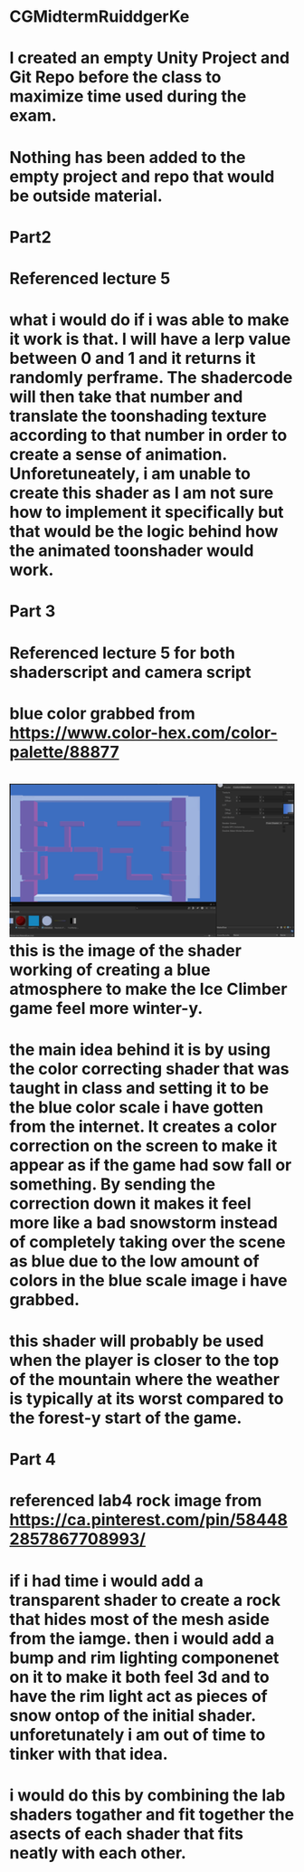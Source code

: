 # CGMidtermRuiddgerKe
# I created an empty Unity Project and Git Repo before the class to maximize time used during the exam.
# Nothing has been added to the empty project and repo that would be outside material.  
# Part2
# Referenced lecture 5
# what i would do if i was able to make it work is that. I will have a lerp value between 0 and 1 and it returns it randomly perframe. The shadercode will then take that number and translate the toonshading texture according to that number in order to create a sense of animation. Unforetuneately, i am unable to create this shader as I am not sure how to implement it specifically but that would be the logic behind how the animated toonshader would work. 


# Part 3
# Referenced lecture 5 for both shaderscript and camera script
# blue color grabbed from https://www.color-hex.com/color-palette/88877
# ![Alt text](image-1.png) this is the image of the shader working of creating a blue atmosphere to make the Ice Climber game feel more winter-y. 
# the main idea behind it is by using the color correcting shader that was taught in class and setting it to be the blue color scale i have gotten from the internet. It creates a color correction on the screen to make it appear as if the game had sow fall or something. By sending the correction down it makes it feel more like a bad snowstorm instead of completely taking over the scene as blue due to the low amount of colors in the blue scale image i have grabbed. 

# this shader will probably be used when the player is closer to the top of the mountain where the weather is typically at its worst compared to the forest-y start of the game. 

# Part 4
# referenced lab4 rock image from https://ca.pinterest.com/pin/584482857867708993/
# if i had time i would add a transparent shader to create a rock that hides most of the mesh aside from the iamge. then i would add a bump and rim lighting componenet on it to make it both feel 3d and to have the rim light act as pieces of snow ontop of the initial shader. unforetunately i am out of time to tinker with that idea. 
# i would do this by combining the lab shaders togather and fit together the asects of each shader that fits neatly with each other.
